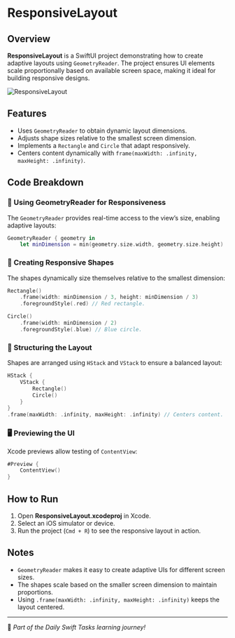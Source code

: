 # ResponsiveLayout

## Overview
**ResponsiveLayout** is a SwiftUI project demonstrating how to create adaptive layouts using `GeometryReader`. The project ensures UI elements scale proportionally based on available screen space, making it ideal for building responsive designs.

![ResponsiveLayout](https://github.com/user-attachments/assets/52ef9086-3216-4166-adae-f6649cf816a2)

## Features
- Uses `GeometryReader` to obtain dynamic layout dimensions.
- Adjusts shape sizes relative to the smallest screen dimension.
- Implements a `Rectangle` and `Circle` that adapt responsively.
- Centers content dynamically with `frame(maxWidth: .infinity, maxHeight: .infinity)`.

## Code Breakdown

### 📏 Using GeometryReader for Responsiveness
The `GeometryReader` provides real-time access to the view’s size, enabling adaptive layouts:

```swift
GeometryReader { geometry in
    let minDimension = min(geometry.size.width, geometry.size.height)
```

### 🎨 Creating Responsive Shapes
The shapes dynamically size themselves relative to the smallest dimension:

```swift
Rectangle()
    .frame(width: minDimension / 3, height: minDimension / 3)
    .foregroundStyle(.red) // Red rectangle.

Circle()
    .frame(width: minDimension / 2)
    .foregroundStyle(.blue) // Blue circle.
```

### 🔄 Structuring the Layout
Shapes are arranged using `HStack` and `VStack` to ensure a balanced layout:

```swift
HStack {
    VStack {
        Rectangle()
        Circle()
    }
}
.frame(maxWidth: .infinity, maxHeight: .infinity) // Centers content.
```

### 🖥️ Previewing the UI
Xcode previews allow testing of `ContentView`:

```swift
#Preview {
    ContentView()
}
```

## How to Run
1. Open **ResponsiveLayout.xcodeproj** in Xcode.
2. Select an iOS simulator or device.
3. Run the project (`Cmd + R`) to see the responsive layout in action.

## Notes
- `GeometryReader` makes it easy to create adaptive UIs for different screen sizes.
- The shapes scale based on the smaller screen dimension to maintain proportions.
- Using `.frame(maxWidth: .infinity, maxHeight: .infinity)` keeps the layout centered.

---
🚀 *Part of the Daily Swift Tasks learning journey!*
